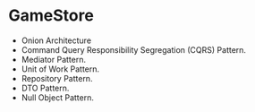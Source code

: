 # GameStore

- Onion Architecture
- Command Query Responsibility Segregation (CQRS) Pattern.
- Mediator Pattern.
- Unit of Work Pattern.
- Repository Pattern.
- DTO Pattern.
- Null Object Pattern.
